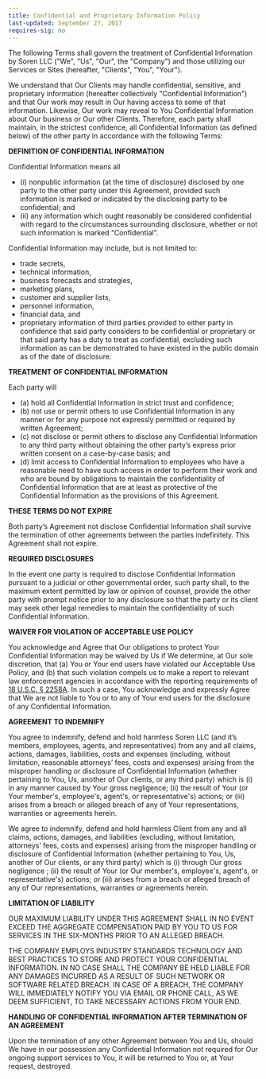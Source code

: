 ```yaml
---
title: Confidential and Proprietary Information Policy
last-updated: September 27, 2017
requires-sig: no
---
```

The following Terms shall govern the treatment of Confidential Information by Soren LLC ("We", "Us", "Our", the "Company") and those utilizing our Services or Sites (hereafter, "Clients", "You", "Your").

We understand that Our Clients may handle confidential, sensitive, and proprietary information (hereafter collectively "Confidential Information") and that Our work may result in Our having access to some of that information. Likewise, Our work may reveal to You Confidential Information about Our business or Our other Clients. Therefore, each party shall maintain, in the strictest confidence, all Confidential Information (as defined below) of the other party in accordance with the following Terms:

**DEFINITION OF CONFIDENTIAL INFORMATION**

Confidential Information means all
- (i) nonpublic information (at the time of disclosure) disclosed by one party to the other party under this Agreement, provided such information is marked or indicated by the disclosing party to be confidential; and
- (ii) any information which ought reasonably be considered confidential with regard to the circumstances surrounding disclosure, whether or not such information is marked “Confidential”.

Confidential Information may include, but is not limited to:
- trade secrets,
- technical information,
- business forecasts and strategies,
- marketing plans,
- customer and supplier lists,
- personnel information,
- financial data, and
- proprietary information of third parties provided to either party in confidence that said party considers to be confidential or proprietary or that said party has a duty to treat as confidential, excluding such information as can be demonstrated to have existed in the public domain as of the date of disclosure.

**TREATMENT OF CONFIDENTIAL INFORMATION**

Each party will
- (a) hold all Confidential Information in strict trust and confidence;
- (b) not use or permit others to use Confidential Information in any manner or for any purpose not expressly permitted or required by written Agreement;
- (c) not disclose or permit others to disclose any Confidential Information to any third party without obtaining the other party’s express prior written consent on a case-by-case basis; and
- (d) limit access to Confidential Information to employees who have a reasonable need to have such access in order to perform their work and who are bound by obligations to maintain the confidentiality of Confidential Information that are at least as protective of the Confidential Information as the provisions of this Agreement.

**THESE TERMS DO NOT EXPIRE**

Both party’s Agreement not disclose Confidential Information shall survive the termination of other agreements between the parties indefinitely. This Agreement shall not expire.

**REQUIRED DISCLOSURES**

In the event one party is required to disclose Confidential Information pursuant to a judicial or other governmental order, such party shall, to the maximum extent permitted by law or opinion of counsel, provide the other party with prompt notice prior to any disclosure so that the party or its client may seek other legal remedies to maintain the confidentiality of such Confidential Information.

**WAIVER FOR VIOLATION OF ACCEPTABLE USE POLICY**

You acknowledge and Agree that Our obligations to protect Your Confidential Information may be waived by Us if We determine, at Our sole discretion, that (a) You or Your end users have violated our Acceptable Use Policy, and (b) that such violation compels us to make a report to relevant law enforcement agencies in accordance with the reporting requirements of [18 U.S.C. § 2258A](https://www.law.cornell.edu/uscode/text/18/2258A). In such a case, You acknowledge and expressly Agree that We are not liable to You or to any of Your end users for the disclosure of any Confidential Information.

**AGREEMENT TO INDEMNIFY**

You agree to indemnify, defend and hold harmless Soren LLC (and it’s members, employees, agents, and representatives) from any and all claims, actions, damages, liabilities, costs and expenses (including, without limitation, reasonable attorneys’ fees, costs and expenses) arising from the misproper handling or disclosure of Confidential Information (whether pertaining to You, Us, another of Our clients, or any third party) which is (i) in any manner caused by Your gross negligence; (ii) the result of Your (or Your member's, employee's, agent's, or representative's) actions; or (iii) arises from a breach or alleged breach of any of Your representations, warranties or agreements herein.

We agree to indemnify, defend and hold harmless Client from any and all claims, actions, damages, and liabilities (excluding, without limitation, attorneys’ fees, costs and expenses) arising from the misproper handling or disclosure of Confidential Information (whether pertaining to You, Us, another of Our clients, or any third party) which is (i) through Our gross negligence ; (ii) the result of Your (or Our member's, employee's, agent's, or representative's) actions; or (iii) arises from a breach or alleged breach of any of Our representations, warranties or agreements herein.

**LIMITATION OF LIABILITY**

OUR MAXIMUM LIABILITY UNDER THIS AGREEMENT SHALL IN NO EVENT EXCEED THE AGGREGATE COMPENSATION PAID BY YOU TO US FOR SERVICES IN THE SIX-MONTHS PRIOR TO AN ALLEGED BREACH.

THE COMPANY EMPLOYS INDUSTRY STANDARDS TECHNOLOGY AND BEST PRACTICES TO STORE AND PROTECT YOUR CONFIDENTIAL INFORMATION. IN NO CASE SHALL THE COMPANY BE HELD LIABLE FOR ANY DAMAGES INCURRED AS A RESULT OF SUCH NETWORK OR SOFTWARE RELATED BREACH. IN CASE OF A BREACH, THE COMPANY WILL IMMEDIATELY NOTIFY YOU VIA EMAIL OR PHONE CALL, AS WE DEEM SUFFICIENT, TO TAKE NECESSARY ACTIONS FROM YOUR END.

**HANDLING OF CONFIDENTIAL INFORMATION AFTER TERMINATION OF AN AGREEMENT**

Upon the termination of any other Agreement between You and Us, should We have in our possession any Confidential Information not required for Our ongoing support services to You, it will be returned to You or, at Your request, destroyed.
